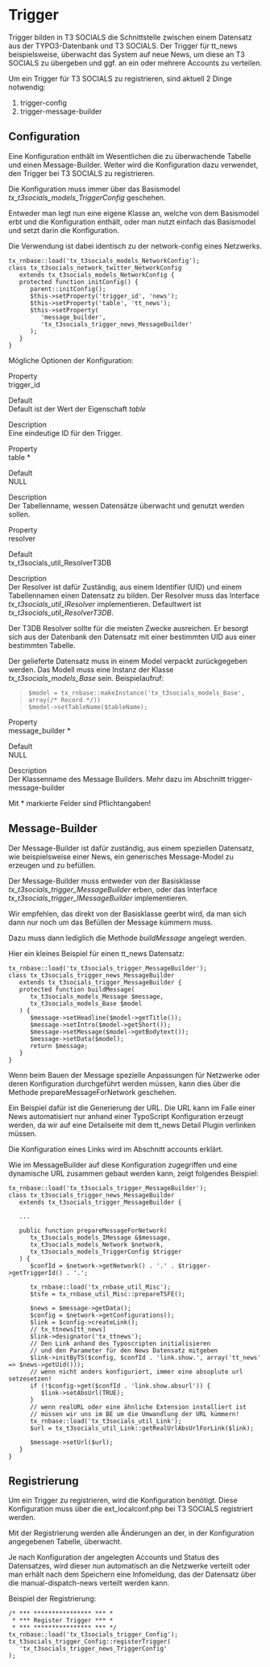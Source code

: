 Trigger
=======

Trigger bilden in T3 SOCIALS die Schnittstelle zwischen einem Datensatz aus der TYPO3-Datenbank und T3 SOCIALS. Der Trigger für tt\_news beispielsweise, überwacht das System auf neue News, um diese an T3 SOCIALS zu übergeben und ggf. an ein oder mehrere Accounts zu verteilen.

Um ein Trigger für T3 SOCIALS zu registrieren, sind aktuell 2 Dinge notwendig:

1.  trigger-config
2.  trigger-message-builder

Configuration
-------------

Eine Konfiguration enthält im Wesentlichen die zu überwachende Tabelle und einen Message-Builder. Weiter wird die Konfiguration dazu verwendet, den Trigger bei T3 SOCIALS zu registrieren.

Die Konfiguration muss immer über das Basismodel *tx\_t3socials\_models\_TriggerConfig* geschehen.

Entweder man legt nun eine eigene Klasse an, welche von dem Basismodel erbt und die Konfiguration enthält, oder man nutzt einfach das Basismodel und setzt darin die Konfiguration.

Die Verwendung ist dabei identisch zu der network-config eines Netzwerks.

~~~~ {.sourceCode .php}
tx_rnbase::load('tx_t3socials_models_NetworkConfig');
class tx_t3socials_network_twitter_NetworkConfig
   extends tx_t3socials_models_NetworkConfig {
   protected function initConfig() {
      parent::initConfig();
      $this->setProperty('trigger_id', 'news');
      $this->setProperty('table', 'tt_news');
      $this->setProperty(
         'message_builder',
         'tx_t3socials_trigger_news_MessageBuilder'
      );
   }
}
~~~~

Mögliche Optionen der Konfiguration:

Property  
trigger\_id

Default  
Default ist der Wert der Eigenschaft *table*

Description  
Eine eindeutige ID für den Trigger.

Property  
table \*

Default  
NULL

Description  
Der Tabellenname, wessen Datensätze überwacht und genutzt werden sollen.

Property  
resolver

Default  
tx\_t3socials\_util\_ResolverT3DB

Description  
Der Resolver ist dafür Zuständig, aus einem Identifier (UID) und einem Tabellennamen einen Datensatz zu bilden. Der Resolver muss das Interface *tx\_t3socials\_util\_IResolver* implementieren. Defaultwert ist *tx\_t3socials\_util\_ResolverT3DB*.

Der T3DB Resolver sollte für die meisten Zwecke ausreichen. Er besorgt sich aus der Datenbank den Datensatz mit einer bestimmten UID aus einer bestimmten Tabelle.

Der gelieferte Datensatz muss in einem Model verpackt zurückgegeben werden. Das Modell muss eine Instanz der Klasse *tx\_t3socials\_models\_Base* sein. Beispielaufruf:

> ~~~~ {.sourceCode .php}
> $model = tx_rnbase::makeInstance('tx_t3socials_models_Base', array(/* Record */))
> $model->setTableName($tableName);
> ~~~~

Property  
message\_builder \*

Default  
NULL

Description  
Der Klassenname des Message Builders. Mehr dazu im Abschnitt trigger-message-builder

Mit \* markierte Felder sind Pflichtangaben!

Message-Builder
---------------

Der Message-Builder ist dafür zuständig, aus einem speziellen Datensatz, wie beispielsweise einer News, ein generisches Message-Model zu erzeugen und zu befüllen.

Der Message-Builder muss entweder von der Basisklasse *tx\_t3socials\_trigger\_MessageBuilder* erben, oder das Interface *tx\_t3socials\_trigger\_IMessageBuilder* implementieren.

Wir empfehlen, das direkt von der Basisklasse geerbt wird, da man sich dann nur noch um das Befüllen der Message kümmern muss.

Dazu muss dann lediglich die Methode *buildMessage* angelegt werden.

Hier ein kleines Beispiel für einen tt\_news Datensatz:

~~~~ {.sourceCode .php}
tx_rnbase::load('tx_t3socials_trigger_MessageBuilder');
class tx_t3socials_trigger_news_MessageBuilder
   extends tx_t3socials_trigger_MessageBuilder {
   protected function buildMessage(
      tx_t3socials_models_Message $message,
      tx_t3socials_models_Base $model
   ) {
      $message->setHeadline($model->getTitle());
      $message->setIntro($model->getShort());
      $message->setMessage($model->getBodytext());
      $message->setData($model);
      return $message;
   }
}
~~~~

Wenn beim Bauen der Message spezielle Anpassungen für Netzwerke oder deren Konfiguration durchgeführt werden müssen, kann dies über die Methode prepareMessageForNetwork geschehen.

Ein Beispiel dafür ist die Generierung der URL. Die URL kann im Falle einer News automatisiert nur anhand einer TypoScript Konfiguration erzeugt werden, da wir auf eine Detailseite mit dem tt\_news Detail Plugin verlinken müssen.

Die Konfiguration eines Links wird im Abschnitt accounts erklärt.

Wie im MessageBuilder auf diese Konfiguration zugegriffen und eine dynamische URL zusammen gebaut werden kann, zeigt folgendes Beispiel:

~~~~ {.sourceCode .php}
tx_rnbase::load('tx_t3socials_trigger_MessageBuilder');
class tx_t3socials_trigger_news_MessageBuilder
   extends tx_t3socials_trigger_MessageBuilder {

   ...

   public function prepareMessageForNetwork(
      tx_t3socials_models_IMessage &$message,
      tx_t3socials_models_Network $network,
      tx_t3socials_models_TriggerConfig $trigger
   ) {
      $confId = $network->getNetwork() . '.' . $trigger->getTriggerId() . '.';

      tx_rnbase::load('tx_rnbase_util_Misc');
      $tsfe = tx_rnbase_util_Misc::prepareTSFE();

      $news = $message->getData();
      $config = $network->getConfigurations();
      $link = $config->createLink();
      // tx_ttnews[tt_news]
      $link->designator('tx_ttnews');
      // Den Link anhand des Typoscripten initialisieren
      // und den Parameter für den News Datensatz mitgeben
      $link->initByTS($config, $confId . 'link.show.', array('tt_news' => $news->getUid()));
      // wenn nicht anders konfiguriert, immer eine absoplute url setzesetzen!
      if (!$config->get($confId . 'link.show.absurl')) {
         $link->setAbsUrl(TRUE);
      }
      // wenn realURL oder eine ähnliche Extension installiert ist
      // müssen wir uns im BE um die Umwandlung der URL kümmern!
      tx_rnbase::load('tx_t3socials_util_Link');
      $url = tx_t3socials_util_Link::getRealUrlAbsUrlForLink($link);

      $message->setUrl($url);
   }
}
~~~~

Registrierung
-------------

Um ein Trigger zu registrieren, wird die Konfiguration benötigt. Diese Konfiguration muss über die ext\_localconf.php bei T3 SOCIALS registriert werden.

Mit der Registrierung werden alle Änderungen an der, in der Konfiguration angegebenen Tabelle, überwacht.

Je nach Konfiguration der angelegten Accounts und Status des Datensatzes, wird dieser nun automatisch an die Netzwerke verteilt oder man erhält nach dem Speichern eine Infomeldung, das der Datensatz über die manual-dispatch-news verteilt werden kann.

Beispiel der Registrierung:

~~~~ {.sourceCode .php}
/* *** **************** *** *
 * *** Register Trigger *** *
 * *** **************** *** */
tx_rnbase::load('tx_t3socials_trigger_Config');
tx_t3socials_trigger_Config::registerTrigger(
   'tx_t3socials_trigger_news_TriggerConfig'
);
~~~~

